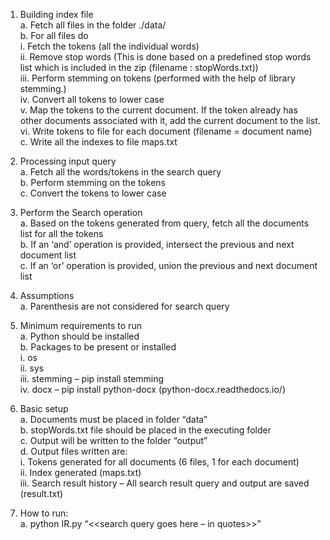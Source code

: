 1.	Building index file  
    a.	Fetch all files in the folder ./data/  
    b.	For all files do  
        i.	Fetch the tokens (all the individual words)  
        ii.	Remove stop words (This is done based on a predefined stop words list which is included in the zip (filename : stopWords.txt))  
        iii.	Perform stemming on tokens (performed with the help of library stemming.)  
        iv.	Convert all tokens to lower case  
        v.	Map the tokens to the current document. If the token already has other documents associated with it, add the current document to the list.  
        vi.	Write tokens to file for each document (filename = document name)  
c.	Write all the indexes to file maps.txt

2.	Processing input query  
    a.	Fetch all the words/tokens in the search query  
    b.	Perform stemming on the tokens  
    c.	Convert the tokens to lower case  

3.	Perform the Search operation  
    a.	Based on the tokens generated from query, fetch all the documents list for all the tokens  
    b.	If an ‘and’ operation is provided, intersect the previous and next document list  
    c.	If an ‘or’ operation is provided, union the previous and next document list  

4.	Assumptions  
    a.	Parenthesis are not considered for search query  

5.	Minimum requirements to run  
    a.	Python should be installed  
    b.	Packages to be present or installed  
        i.	os  
        ii.	sys  
        iii. stemming – pip install stemming  
        iv.	docx – pip install python-docx (python-docx.readthedocs.io/)  

6.	Basic setup  
    a.	Documents must be placed in folder “data”  
    b.	stopWords.txt file should be placed in the executing folder  
    c.	Output will be written to the folder “output”  
    d.	Output files written are:   
        i.	Tokens generated for all documents (6 files, 1 for each document)  
        ii.	Index generated (maps.txt)  
        iii.	Search result history – All search result query and output are saved (result.txt)  

7.	How to run:  
    a.	python IR.py “<<search query goes here – in quotes>>”  
